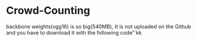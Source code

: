 # Crowd-Counting

backbone weights(vgg16) is so big(540MB), It is not uploaded on the Github and you have to download it with the following code“`kk



